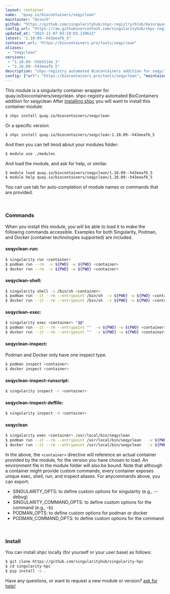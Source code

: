 ```yaml
---
layout: container
name:  "quay.io/biocontainers/seqyclean"
maintainer: "@vsoch"
github: "https://github.com/singularityhub/shpc-registry/blob/main/quay.io/biocontainers/seqyclean/container.yaml"
config_url: "https://raw.githubusercontent.com/singularityhub/shpc-registry/main/quay.io/biocontainers/seqyclean/container.yaml"
updated_at: "2023-11-07 03:10:03.130612"
latest: "1.10.09--h43eeafb_5"
container_url: "https://biocontainers.pro/tools/seqyclean"
aliases:
 - "seqyclean"
versions:
 - "1.10.09--h5b5514e_3"
 - "1.10.09--h43eeafb_5"
description: "shpc-registry automated BioContainers addition for seqyclean"
config: {"url": "https://biocontainers.pro/tools/seqyclean", "maintainer": "@vsoch", "description": "shpc-registry automated BioContainers addition for seqyclean", "latest": {"1.10.09--h43eeafb_5": "sha256:16447ec83f71be66c0c1a60d4f9d7ecf61af3b8830df9c5892311017f9dfbaa7"}, "tags": {"1.10.09--h5b5514e_3": "sha256:c4eb656a91914b4975e14bdc3ba79ed8aaa4b92ac6322ae0866a51da9af35332", "1.10.09--h43eeafb_5": "sha256:16447ec83f71be66c0c1a60d4f9d7ecf61af3b8830df9c5892311017f9dfbaa7"}, "docker": "quay.io/biocontainers/seqyclean", "aliases": {"seqyclean": "/usr/local/bin/seqyclean"}}
---
```


This module is a singularity container wrapper for quay.io/biocontainers/seqyclean.
shpc-registry automated BioContainers addition for seqyclean
After [installing shpc](#install) you will want to install this container module:


```bash
$ shpc install quay.io/biocontainers/seqyclean
```

Or a specific version:

```bash
$ shpc install quay.io/biocontainers/seqyclean:1.10.09--h43eeafb_5
```

And then you can tell lmod about your modules folder:

```bash
$ module use ./modules
```

And load the module, and ask for help, or similar.

```bash
$ module load quay.io/biocontainers/seqyclean/1.10.09--h43eeafb_5
$ module help quay.io/biocontainers/seqyclean/1.10.09--h43eeafb_5
```

You can use tab for auto-completion of module names or commands that are provided.

<br>

### Commands

When you install this module, you will be able to load it to make the following commands accessible.
Examples for both Singularity, Podman, and Docker (container technologies supported) are included.

#### seqyclean-run:

```bash
$ singularity run <container>
$ podman run --rm  -v ${PWD} -w ${PWD} <container>
$ docker run --rm  -v ${PWD} -w ${PWD} <container>
```

#### seqyclean-shell:

```bash
$ singularity shell -s /bin/sh <container>
$ podman run --it --rm --entrypoint /bin/sh  -v ${PWD} -w ${PWD} <container>
$ docker run --it --rm --entrypoint /bin/sh  -v ${PWD} -w ${PWD} <container>
```

#### seqyclean-exec:

```bash
$ singularity exec <container> "$@"
$ podman run --it --rm --entrypoint ""  -v ${PWD} -w ${PWD} <container> "$@"
$ docker run --it --rm --entrypoint ""  -v ${PWD} -w ${PWD} <container> "$@"
```

#### seqyclean-inspect:

Podman and Docker only have one inspect type.

```bash
$ podman inspect <container>
$ docker inspect <container>
```

#### seqyclean-inspect-runscript:

```bash
$ singularity inspect -r <container>
```

#### seqyclean-inspect-deffile:

```bash
$ singularity inspect -d <container>
```


#### seqyclean

```bash
$ singularity exec <container> /usr/local/bin/seqyclean
$ podman run --it --rm --entrypoint /usr/local/bin/seqyclean   -v ${PWD} -w ${PWD} <container> -c " $@"
$ docker run --it --rm --entrypoint /usr/local/bin/seqyclean   -v ${PWD} -w ${PWD} <container> -c " $@"
```



In the above, the `<container>` directive will reference an actual container provided
by the module, for the version you have chosen to load. An environment file in the
module folder will also be bound. Note that although a container
might provide custom commands, every container exposes unique exec, shell, run, and
inspect aliases. For anycommands above, you can export:

 - SINGULARITY_OPTS: to define custom options for singularity (e.g., --debug)
 - SINGULARITY_COMMAND_OPTS: to define custom options for the command (e.g., -b)
 - PODMAN_OPTS: to define custom options for podman or docker
 - PODMAN_COMMAND_OPTS: to define custom options for the command

<br>

### Install

You can install shpc locally (for yourself or your user base) as follows:

```bash
$ git clone https://github.com/singularityhub/singularity-hpc
$ cd singularity-hpc
$ pip install -e .
```

Have any questions, or want to request a new module or version? [ask for help!](https://github.com/singularityhub/singularity-hpc/issues)
